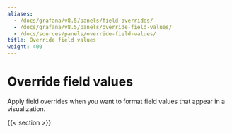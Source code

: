 ```yaml
---
aliases:
  - /docs/grafana/v8.5/panels/field-overrides/
  - /docs/grafana/v8.5/panels/override-field-values/
  - /docs/sources/panels/override-field-values/
title: Override field values
weight: 400
---
```


# Override field values

Apply field overrides when you want to format field values that appear in a visualization.

{{< section >}}
